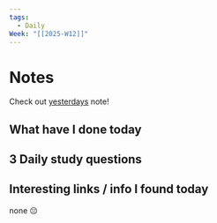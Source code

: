 ```yaml
---
tags:
  - Daily
Week: "[[2025-W12]]"
---
```


# Notes

Check out [yesterdays](2025-03-17) note!

## What have I done today

## 3 Daily study questions

## Interesting links / info I found today

none 😔
